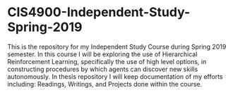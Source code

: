 # CIS4900-Independent-Study-Spring-2019
This is the repository for my Independent Study Course during Spring 2019 semester. In this course I will be exploring the use of Hierarchical Reinforcement Learning, specifically the use of high level options, in constructing procedures by which agents can discover new skills autonomously. In thesis repository I will keep documentation of my efforts including: Readings, Writings, and Projects done within the course. 
